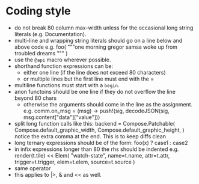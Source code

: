 # Coding style

- do not break 80 column max-width unless for the occasional long string literals (e.g. Documentation).
- multi-line and wrapping string literals should go on a line below and above code e.g.
    foo(
        """one morning gregor samsa
woke up from troubled dreams
"""
    )
- use the `@api` macro wherever possible.
- shorthand function expressions can be:
   - either one line (if the line does not exceed 80 characters)
   - or multiple lines but the first line must end with the =
- multiline functions must start with a `begin`.
- anon functoins should be one line if they do not overflow the line beyond 80 chars
    - otherwise the arguments should come in the line as the assignment. e.g.
        comm.on_msg = (msg) ->
            push!(sig, decodeJSON(sig, msg.content["data"]["value"]))
- split long function calls like this:
    backend = Compose.Patchable(
        Compose.default_graphic_width,
        Compose.default_graphic_height,
    )
  notice the extra comma at the end. This is to keep diffs clean
- long ternary expressions should be of the form:
    foo(x) ?
        case1 :
        case2
- in infix expressions longer than 80 the rhs should be indented
  e.g.
    render(t.tile) <<
        Elem(
            "watch-state",
             name=t.name,
             attr=t.attr,
             trigger=t.trigger,
             elem=t.elem,
             source=t.source
        )
- same operator 
- this applies to |>, & and << as well.
